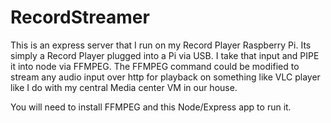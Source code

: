 # RecordStreamer

This is an express server that I run on my Record Player Raspberry Pi.  Its simply a Record Player plugged into a Pi via USB.  I take that input and PIPE it into node via FFMPEG.  The FFMPEG command could be modified to stream any audio input over http for playback on something like VLC player like I do with my central Media center VM in our house.

You will need to install FFMPEG and this Node/Express app to run it.